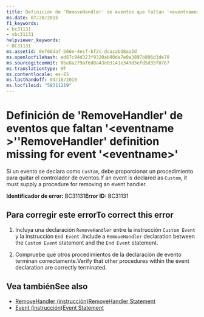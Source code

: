 ```yaml
---
title: Definición de 'RemoveHandler' de eventos que faltan '<eventname>'
ms.date: 07/20/2015
f1_keywords:
- bc31131
- vbc31131
helpviewer_keywords:
- BC31131
ms.assetid: 0ef68daf-b66e-4ecf-bf2c-dcacabd8aa3d
ms.openlocfilehash: ed87c94d323f9320ab90da7e0a3897b806d3de70
ms.sourcegitcommit: 0be8a279af6d8a43e03141e349d3efd5d35f8767
ms.translationtype: HT
ms.contentlocale: es-ES
ms.lasthandoff: 04/18/2019
ms.locfileid: "59311219"
---
```

# <a name="removehandler-definition-missing-for-event-eventname"></a><span data-ttu-id="06829-102">Definición de 'RemoveHandler' de eventos que faltan '\<eventname >'</span><span class="sxs-lookup"><span data-stu-id="06829-102">'RemoveHandler' definition missing for event '\<eventname>'</span></span>
<span data-ttu-id="06829-103">Si un evento se declara como `Custom`, debe proporcionar un procedimiento para quitar el controlador de eventos.</span><span class="sxs-lookup"><span data-stu-id="06829-103">If an event is declared as `Custom`, it must supply a procedure for removing an event handler.</span></span>  
  
 <span data-ttu-id="06829-104">**Identificador de error:** BC31131</span><span class="sxs-lookup"><span data-stu-id="06829-104">**Error ID:** BC31131</span></span>  
  
## <a name="to-correct-this-error"></a><span data-ttu-id="06829-105">Para corregir este error</span><span class="sxs-lookup"><span data-stu-id="06829-105">To correct this error</span></span>  
  
1. <span data-ttu-id="06829-106">Incluya una declaración `RemoveHandler` entre la instrucción `Custom Event` y la instrucción `End Event` .</span><span class="sxs-lookup"><span data-stu-id="06829-106">Include a `RemoveHandler` declaration between the `Custom Event` statement and the `End Event` statement.</span></span>  
  
2. <span data-ttu-id="06829-107">Compruebe que otros procedimientos de la declaración de evento terminan correctamente.</span><span class="sxs-lookup"><span data-stu-id="06829-107">Verify that other procedures within the event declaration are correctly terminated.</span></span>  
  
## <a name="see-also"></a><span data-ttu-id="06829-108">Vea también</span><span class="sxs-lookup"><span data-stu-id="06829-108">See also</span></span>

- [<span data-ttu-id="06829-109">RemoveHandler (instrucción)</span><span class="sxs-lookup"><span data-stu-id="06829-109">RemoveHandler Statement</span></span>](../../visual-basic/language-reference/statements/removehandler-statement.md)
- [<span data-ttu-id="06829-110">Event (instrucción)</span><span class="sxs-lookup"><span data-stu-id="06829-110">Event Statement</span></span>](../../visual-basic/language-reference/statements/event-statement.md)
